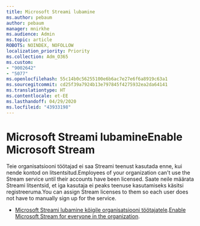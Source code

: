 ```yaml
---
title: Microsoft Streami lubamine
ms.author: pebaum
author: pebaum
manager: mnirkhe
ms.audience: Admin
ms.topic: article
ROBOTS: NOINDEX, NOFOLLOW
localization_priority: Priority
ms.collection: Adm_O365
ms.custom:
- "9002642"
- "5077"
ms.openlocfilehash: 55c14b0c56255100e6b6ac7e27e6f6a8919c63a1
ms.sourcegitcommit: cd25f39a7924b13e797845f4275932ea2da64141
ms.translationtype: HT
ms.contentlocale: et-EE
ms.lasthandoff: 04/29/2020
ms.locfileid: "43933198"
---
```

# <a name="enable-microsoft-stream"></a><span data-ttu-id="a792a-102">Microsoft Streami lubamine</span><span class="sxs-lookup"><span data-stu-id="a792a-102">Enable Microsoft Stream</span></span>

<span data-ttu-id="a792a-103">Teie organisatsiooni töötajad ei saa Streami teenust kasutada enne, kui nende kontod on litsentsitud.</span><span class="sxs-lookup"><span data-stu-id="a792a-103">Employees of your organization can't use the Stream service until their accounts have been licensed.</span></span> <span data-ttu-id="a792a-104">Saate neile määrata Streami litsentsid, et iga kasutaja ei peaks teenuse kasutamiseks käsitsi registreeruma.</span><span class="sxs-lookup"><span data-stu-id="a792a-104">You can assign Stream licenses to them so each user does not have to manually sign up for the service.</span></span>

- <span data-ttu-id="a792a-105">[Microsoft Streami lubamine kõigile organisatsiooni töötajatele](https://docs.microsoft.com/stream/assign-user-licenses).</span><span class="sxs-lookup"><span data-stu-id="a792a-105">[Enable Microsoft Stream for everyone in the organization](https://docs.microsoft.com/stream/assign-user-licenses).</span></span>
